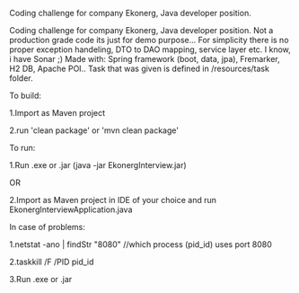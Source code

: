 Coding challenge for company Ekonerg, Java developer position.

Coding challenge for company Ekonerg, Java developer position.
Not a production grade code its just for demo purpose... For simplicity there is no proper exception handeling, DTO to DAO mapping, service layer etc. I know, i have Sonar ;)
Made with: Spring framework (boot, data, jpa), Fremarker, H2 DB, Apache POI..
Task that was given is defined in /resources/task folder.

To build:

1.Import as Maven project

2.run 'clean package' or 'mvn clean package'


To run:

1.Run .exe or .jar (java -jar EkonergInterview.jar)

OR

2.Import as Maven project in IDE of your choice and run EkonergInterviewApplication.java  


In case of problems:

1.netstat -ano | findStr "8080" //which process (pid_id) uses port 8080

2.taskkill /F /PID pid_id

3.Run .exe or .jar

